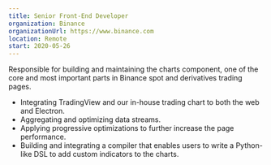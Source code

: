 ```yaml
---
title: Senior Front-End Developer
organization: Binance
organizationUrl: https://www.binance.com
location: Remote
start: 2020-05-26
---
```


Responsible for building and maintaining the charts component, one of the core and most important parts in Binance spot and derivatives trading pages.

-   Integrating TradingView and our in-house trading chart to both the web and Electron.
-   Aggregating and optimizing data streams.
-   Applying progressive optimizations to further increase the page performance.
-   Building and integrating a compiler that enables users to write a Python-like DSL to add custom indicators to the charts.

